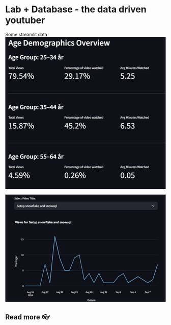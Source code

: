 # Lab + Database - the data driven youtuber



Some streamlit data
![alt text](image-1.png)

![alt text](image-2.png)

## Read more :eyeglasses:

